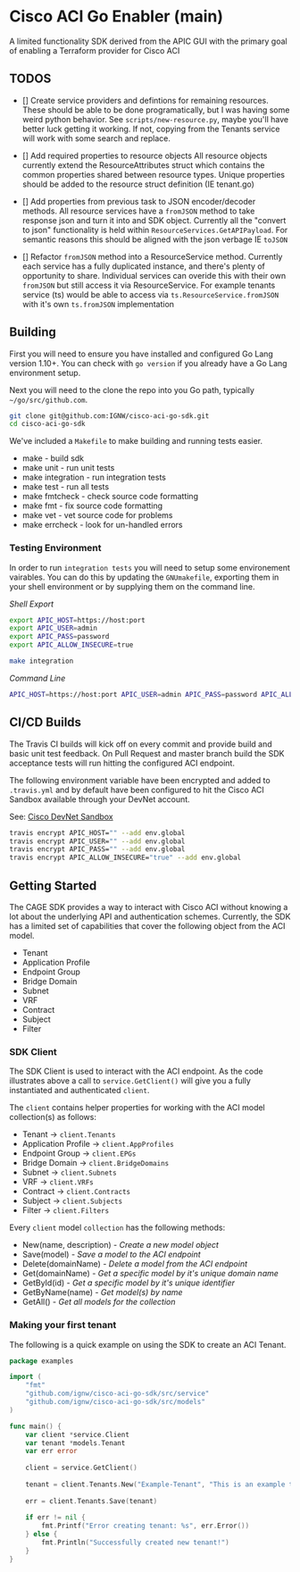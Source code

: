 # Cisco ACI Go Enabler (main)

A limited functionality SDK derived from the APIC GUI with the primary goal of enabling a Terraform provider for Cisco ACI

## TODOS

- []    Create service providers and defintions for remaining resources.
        These should be able to be done programatically, but I was having some weird python behavior.
        See `scripts/new-resource.py`, maybe you'll have better luck getting it working. If not, copying from the Tenants service will work with some search and replace.

- []    Add required properties to resource objects
        All resource objects currently extend the ResourceAttributes struct which contains the common properties shared between resource types. 
        Unique properties should be added to the resource struct definition (IE tenant.go)

- []    Add properties from previous task to JSON encoder/decoder methods. All resource services have a `fromJSON` method to take response json 
        and turn it into and SDK object. Currently all the "convert to json" functionality is held within `ResourceServices.GetAPIPayload`.
        For semantic reasons this should be aligned with the json verbage IE `toJSON` 

- []    Refactor `fromJSON` method into a ResourceService method. Currently each service has a fully duplicated instance, and there's plenty of 
        opportunity to share.
        Individual services can overide this with their own `fromJSON` but still access it via ResourceService. 
        For example tenants service (ts) would be able to access via `ts.ResourceService.fromJSON` with it's own `ts.fromJSON` implementation

## Building

First you will need to ensure you have installed and configured Go Lang version 1.10+.  You can check with `go version` if you already have a Go Lang environment setup.

Next you will need to the clone the repo into you Go path, typically `~/go/src/github.com`.

```bash
git clone git@github.com:IGNW/cisco-aci-go-sdk.git
cd cisco-aci-go-sdk
```

We've included a `Makefile` to make building and running tests easier.

- make - build sdk
- make unit - run unit tests
- make integration - run integration tests
- make test - run all tests
- make fmtcheck - check source code formatting
- make fmt - fix source code formatting
- make vet - vet source code for problems
- make errcheck - look for un-handled errors

### Testing Environment

In order to run `integration tests` you will need to setup some environement vairables.  You can do this by updating the `GNUmakefile`, exporting
them in your shell environment or by supplying them on the command line.

*Shell Export*
```bash
export APIC_HOST=https://host:port
export APIC_USER=admin
export APIC_PASS=password
export APIC_ALLOW_INSECURE=true

make integration
```

*Command Line*
```bash
APIC_HOST=https://host:port APIC_USER=admin APIC_PASS=password APIC_ALLOW_INSECURE=true make integration
```

## CI/CD Builds

The Travis CI builds will kick off on every commit and provide build and basic unit test feedback. On Pull Request and master branch build the SDK acceptance tests will run hitting the configured ACI endpoint.

The following environment variable have been encrypted and added to `.travis.yml` and by default have been configured to hit the Cisco ACI Sandbox available through your DevNet account.

See: [Cisco DevNet Sandbox](https://devnetsandbox.cisco.com)

```bash
travis encrypt APIC_HOST="" --add env.global
travis encrypt APIC_USER="" --add env.global
travis encrypt APIC_PASS="" --add env.global
travis encrypt APIC_ALLOW_INSECURE="true" --add env.global
```


## Getting Started

The CAGE SDK provides a way to interact with Cisco ACI without knowing a lot about the underlying API and authentication schemes.  Currently,
the SDK has a limited set of capabilities that cover the following object from the ACI model.
- Tenant
- Application Profile
- Endpoint Group
- Bridge Domain
- Subnet
- VRF
- Contract
- Subject
- Filter

### SDK Client

The SDK Client is used to interact with the ACI endpoint.  As the code illustrates above a call to `service.GetClient()` will
give you a fully instantiated and authenticated `client`.  

The `client` contains helper properties for working with the ACI model collection(s) as follows: 
- Tenant -> `client.Tenants`
- Application Profile -> `client.AppProfiles`
- Endpoint Group -> `client.EPGs`
- Bridge Domain -> `client.BridgeDomains`
- Subnet -> `client.Subnets`
- VRF -> `client.VRFs`
- Contract -> `client.Contracts`
- Subject -> `client.Subjects`
- Filter -> `client.Filters`

Every `client` model `collection` has the following methods:
- New(name, description) - _Create a new model object_
- Save(model) - _Save a model to the ACI endpoint_
- Delete(domainName) - _Delete a model from the ACI endpoint_
- Get(domainName) - _Get a specific model by it's unique domain name_
- GetById(id) - _Get a specific model by it's unique identifier_
- GetByName(name) - _Get model(s) by name_
- GetAll() - _Get all models for the collection_

### Making your first tenant

The following is a quick example on using the SDK to create an ACI Tenant.

```go
package examples

import (
	"fmt"
	"github.com/ignw/cisco-aci-go-sdk/src/service"
	"github.com/ignw/cisco-aci-go-sdk/src/models"
)

func main() {
	var client *service.Client
	var tenant *models.Tenant
	var err error
	
	client = service.GetClient()
	
	tenant = client.Tenants.New("Example-Tenant", "This is an example tenant")
	
	err = client.Tenants.Save(tenant)
	
	if err != nil {
		fmt.Printf("Error creating tenant: %s", err.Error())
	} else {
		fmt.Println("Successfully created new tenant!")
	}
}
```

             	
             	
             	
             	
             	
             	

 


 
